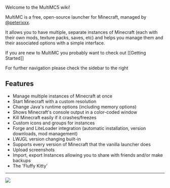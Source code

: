 Welcome to the MultiMC5 wiki!

MultiMC is a free, open-source launcher for Minecraft, managed by [@peterixxx](https://twitter.com/peterixxx).

It allows you to have multiple, separate instances of Minecraft (each with their own mods, texture packs, saves, etc) and helps you manage them and their associated options with a simple interface.

If you are new to MultiMC you probably want to check out [[Getting Started]]

For further navigation please check the sidebar to the right

## Features
* Manage multiple instances of Minecraft at once
* Start Minecraft with a custom resolution
* Change Java's runtime options (including memory options)
* Shows Minecraft's console output in a color-coded window
* Kill Minecraft easily if it crashes/freezes
* Custom icons and groups for instances
* Forge and LiteLoader integration (automatic installation, version downloads, mod management)
* LWJGL version changing built-in
* Supports every version of Minecraft that the vanilla launcher does
* Upload screenshots
* Import, export Instances allowing you to share with friends and/or make backups
* The 'Fluffy Kitty'

***

![](https://github.com/MultiMC/MultiMC5/raw/develop/application/resources/backgrounds/catbgrnd2.png)